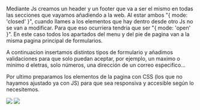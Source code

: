Mediante Js creamos un header y un footer que va a ser el mismo en todas las secciones que vayamos añadiendo a la web. Al estar ambos "{ mode: 'closed' }", cuando llames a los elementos que hay dentro desde otro Js no se van a modificar. Para que eso ocurriera tendria que ser "{ mode: 'open' }". En este caso todos los apartados del menu y del pie de pagina van a la misma pagina principal de formularios.

A continuacion insertamos distintos tipos de formulario y añadimos validaciones para que solo puedan aceptar, por ejemplo, un maximo o minimo d eletras, solo números, una dirección de un correo especifico...

Por ultimo preparamos los elementos de la pagina con CSS (los que no hayamos ajustado ya con JS) para que sea responsiva y accesible según lo necesitemos.


<img src="https://user-images.githubusercontent.com/89069622/143452535-76cb0ded-ce77-42cb-bc4a-6f8bae1e547c.png"/>
<img src="https://user-images.githubusercontent.com/89069622/143452573-a93a478b-9373-448e-9819-e1fcc5cc56f6.png"/>
